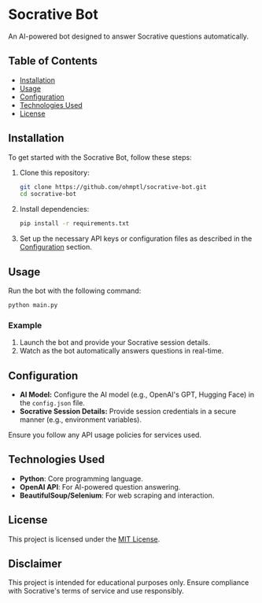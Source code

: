 # Socrative Bot

An AI-powered bot designed to answer Socrative questions automatically.

## Table of Contents

- [Installation](#installation)
- [Usage](#usage)
- [Configuration](#configuration)
- [Technologies Used](#technologies-used)
- [License](#license)

## Installation

To get started with the Socrative Bot, follow these steps:

1. Clone this repository:
   ```bash
   git clone https://github.com/ohmptl/socrative-bot.git
   cd socrative-bot
   ```

2. Install dependencies:
   ```bash
   pip install -r requirements.txt
   ```

3. Set up the necessary API keys or configuration files as described in the [Configuration](#configuration) section.

## Usage

Run the bot with the following command:

```bash
python main.py
```

### Example

1. Launch the bot and provide your Socrative session details.
2. Watch as the bot automatically answers questions in real-time.

## Configuration

- **AI Model:** Configure the AI model (e.g., OpenAI's GPT, Hugging Face) in the `config.json` file.
- **Socrative Session Details:** Provide session credentials in a secure manner (e.g., environment variables).

Ensure you follow any API usage policies for services used.

## Technologies Used

- **Python**: Core programming language.
- **OpenAI API**: For AI-powered question answering.
- **BeautifulSoup/Selenium**: For web scraping and interaction.

## License

This project is licensed under the [MIT License](LICENSE).

## Disclaimer

This project is intended for educational purposes only. Ensure compliance with Socrative's terms of service and use responsibly.
